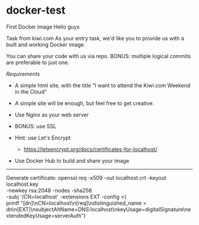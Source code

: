 # docker-test
First Docker image Hello guys

Task from kiwi.com
As your entry task, we'd like you to provide us with a built and working Docker image.

You can share your code with us via repo. BONUS: multiple logical commits are preferable to just one.

*Requirements*

- A simple html site, with the title "I want to attend the Kiwi.com Weekend in the Cloud"

 - A simple site will be enough, but feel free to get creative.

- Use Nginx as your web server

 - BONUS: use SSL

  - Hint: use Let's Encrypt

    - https://letsencrypt.org/docs/certificates-for-localhost/

- Use Docker Hub to build and share your image

------------------------------------------------------------------------

Generate certificate:
openssl req -x509 -out localhost.crt -keyout localhost.key \
  -newkey rsa:2048 -nodes -sha256 \
  -subj '/CN=localhost' -extensions EXT -config <( \
   printf "[dn]\nCN=localhost\n[req]\ndistinguished_name = dn\n[EXT]\nsubjectAltName=DNS:localhost\nkeyUsage=digitalSignature\nextendedKeyUsage=serverAuth")

